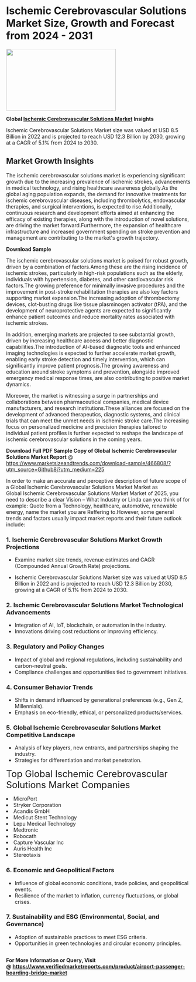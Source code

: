 <H1>Ischemic Cerebrovascular Solutions Market Size, Growth and Forecast from 2024 - 2031</H1><img class="aligncenter size-medium wp-image-584254" src="https://thirdeyenews.in/wp-content/uploads/2024/09/Global-Market-Research-300x168.jpeg" alt="" width="300" height="168" /><p><strong>Global&nbsp;<a href="https://www.marketsizeandtrends.com/download-sample/466808/?utm_source=Github8j?utm_medium=225">Ischemic Cerebrovascular Solutions Market</a> Insights</strong></p><p>Ischemic Cerebrovascular Solutions Market size was valued at USD 8.5 Billion in 2022 and is projected to reach USD 12.3 Billion by 2030, growing at a CAGR of 5.1% from 2024 to 2030.</p><p><h2>Market Growth Insights</h2> <p>The ischemic cerebrovascular solutions market is experiencing significant growth due to the increasing prevalence of ischemic strokes, advancements in medical technology, and rising healthcare awareness globally.As the global aging population expands, the demand for innovative treatments for ischemic cerebrovascular diseases, including thrombolytics, endovascular therapies, and surgical interventions, is expected to rise.Additionally, continuous research and development efforts aimed at enhancing the efficacy of existing therapies, along with the introduction of novel solutions, are driving the market forward.Furthermore, the expansion of healthcare infrastructure and increased government spending on stroke prevention and management are contributing to the market's growth trajectory.</p> <p><strong>Download Sample</strong></p> <p>The ischemic cerebrovascular solutions market is poised for robust growth, driven by a combination of factors.Among these are the rising incidence of ischemic strokes, particularly in high-risk populations such as the elderly, individuals with hypertension, diabetes, and other cardiovascular risk factors.The growing preference for minimally invasive procedures and the improvement in post-stroke rehabilitation therapies are also key factors supporting market expansion.The increasing adoption of thrombectomy devices, clot-busting drugs like tissue plasminogen activator (tPA), and the development of neuroprotective agents are expected to significantly enhance patient outcomes and reduce mortality rates associated with ischemic strokes.</p> <p>In addition, emerging markets are projected to see substantial growth, driven by increasing healthcare access and better diagnostic capabilities.The introduction of AI-based diagnostic tools and enhanced imaging technologies is expected to further accelerate market growth, enabling early stroke detection and timely intervention, which can significantly improve patient prognosis.The growing awareness and education around stroke symptoms and prevention, alongside improved emergency medical response times, are also contributing to positive market dynamics.</p> <p>Moreover, the market is witnessing a surge in partnerships and collaborations between pharmaceutical companies, medical device manufacturers, and research institutions.These alliances are focused on the development of advanced therapeutics, diagnostic systems, and clinical trials that can meet the unmet needs in ischemic stroke care.The increasing focus on personalized medicine and precision therapies tailored to individual patient profiles is further expected to reshape the landscape of ischemic cerebrovascular solutions in the coming years.</p> <p><span class=""><strong>Download Full PDF Sample Copy of Global Ischemic Cerebrovascular Solutions Market Report</strong> @ <a href="https://www.marketsizeandtrends.com/download-sample/466808/?utm_source=Github8j?utm_medium=225" target="_blank">https://www.marketsizeandtrends.com/download-sample/466808/?utm_source=Github8j?utm_medium=225</a></span></p><p>In order to make an accurate and perceptive description of future scope of a Global&nbsp;Ischemic Cerebrovascular Solutions Market Market as Global&nbsp;Ischemic Cerebrovascular Solutions Market Market of 2025, you need to describe a clear Vision &ndash; What Industry or Linda can you think of for example: Quote from a Technology, healthcare, automotive, renewable energy, name the market you are Reffering to.However, some general trends and factors usually impact market reports and their future outlook include:</p><h3>1.&nbsp;<strong>Ischemic Cerebrovascular Solutions Market Growth Projections</strong></h3><ul><li>Examine market size trends, revenue estimates and CAGR (Compounded Annual Growth Rate) projections.</li><li><p>Ischemic Cerebrovascular Solutions Market size was valued at USD 8.5 Billion in 2022 and is projected to reach USD 12.3 Billion by 2030, growing at a CAGR of 5.1% from 2024 to 2030.</p></li></ul><h3>2.&nbsp;<strong>Ischemic Cerebrovascular Solutions Market Technological Advancements</strong></h3><ul><li>Integration of AI, IoT, blockchain, or automation in the industry.</li><li>Innovations driving cost reductions or improving efficiency.</li></ul><h3>3.&nbsp;<strong>Regulatory and Policy Changes</strong></h3><ul><li>Impact of global and regional regulations, including sustainability and carbon-neutral goals.</li><li>Compliance challenges and opportunities tied to government initiatives.</li></ul><h3>4.&nbsp;<strong>Consumer Behavior Trends</strong></h3><ul><li>Shifts in demand influenced by generational preferences (e.g., Gen Z, Millennials).</li><li>Emphasis on eco-friendly, ethical, or personalized products/services.</li></ul><h3>5.&nbsp;<strong>Global Ischemic Cerebrovascular Solutions Market Competitive Landscape</strong></h3><ul><li>Analysis of key players, new entrants, and partnerships shaping the industry.</li><li>Strategies for differentiation and market penetration.</li></ul><p data-pm-slice="1 1 []"><span style="color: inherit; font-family: inherit; font-size: 25px;">Top Global Ischemic Cerebrovascular Solutions Market Companies</span></p><div class="" data-test-id=""><p><li>MicroPort</li><li> Stryker Corporation</li><li> Acandis GmbH</li><li> Medicut Stent Technology</li><li> Lepu Medical Technology</li><li> Medtronic</li><li> Robocath</li><li> Capture Vascular Inc</li><li> Auris Health Inc</li><li> Stereotaxis</li></p></div><h3>6.&nbsp;<strong>Economic and Geopolitical Factors</strong></h3><ul><li>Influence of global economic conditions, trade policies, and geopolitical events.</li><li>Resilience of the market to inflation, currency fluctuations, or global crises.</li></ul><h3>7.&nbsp;<strong>Sustainability and ESG (Environmental, Social, and Governance)</strong></h3><ul><li>Adoption of sustainable practices to meet ESG criteria.</li><li>Opportunities in green technologies and circular economy principles.</li></ul><h2><strong style="font-size: 14px;">For More Information or Query, Visit @&nbsp;</strong><a style="background-color: #ffffff; font-size: 14px;" href="https://www.marketsizeandtrends.com/report/ischemic-cerebrovascular-solutions-market/" target="_blank">https://www.verifiedmarketreports.com/product/airport-passenger-boarding-bridge-market</a></h2>
